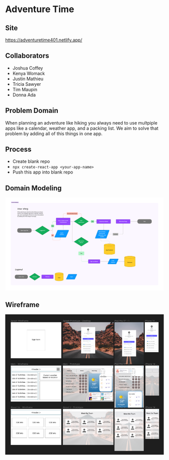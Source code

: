 # Adventure Time

## Site

https://adventuretime401.netlify.app/

## Collaborators

- Joshua Coffey
- Kenya Womack
- Justin Mathieu
- Tricia Sawyer
- Tim Maupin
- Donna Ada

## Problem Domain

When planning an adventure like hiking you always need to use multpiple apps like a calendar, weather app, and a packing list. We aim to solve that problem by adding all of this things in one app.

## Process

- Create blank repo
- `npx create-react-app <your-app-name>`
- Push this app into blank repo

## Domain Modeling

![DomainModeling](./src/assets/domainModeling.png)

## Wireframe

![Wireframe](./src/assets/wireframe-original.png)
